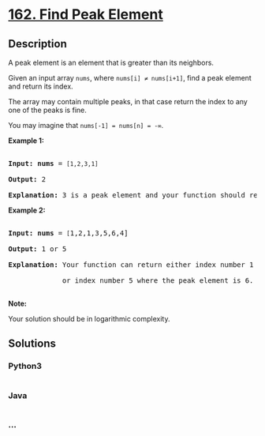 # [162. Find Peak Element](https://leetcode.com/problems/find-peak-element)

## Description
<p>A peak element is an element that is greater than its neighbors.</p>



<p>Given an input array <code>nums</code>, where <code>nums[i] &ne; nums[i+1]</code>, find a peak element and return its index.</p>



<p>The array may contain multiple peaks, in that case return the index to any one of the peaks is fine.</p>



<p>You may imagine that <code>nums[-1] = nums[n] = -&infin;</code>.</p>



<p><strong>Example 1:</strong></p>



<pre>

<strong>Input:</strong> <strong>nums</strong> = <code>[1,2,3,1]</code>

<strong>Output:</strong> 2

<strong>Explanation:</strong> 3 is a peak element and your function should return the index number 2.</pre>



<p><strong>Example 2:</strong></p>



<pre>

<strong>Input:</strong> <strong>nums</strong> = <code>[</code>1,2,1,3,5,6,4]

<strong>Output:</strong> 1 or 5 

<strong>Explanation:</strong> Your function can return either index number 1 where the peak element is 2, 

&nbsp;            or index number 5 where the peak element is 6.

</pre>



<p><strong>Note:</strong></p>



<p>Your solution should be in logarithmic complexity.</p>




## Solutions


<!-- tabs:start -->

### **Python3**

```python

```

### **Java**

```java

```

### **...**
```

```

<!-- tabs:end -->